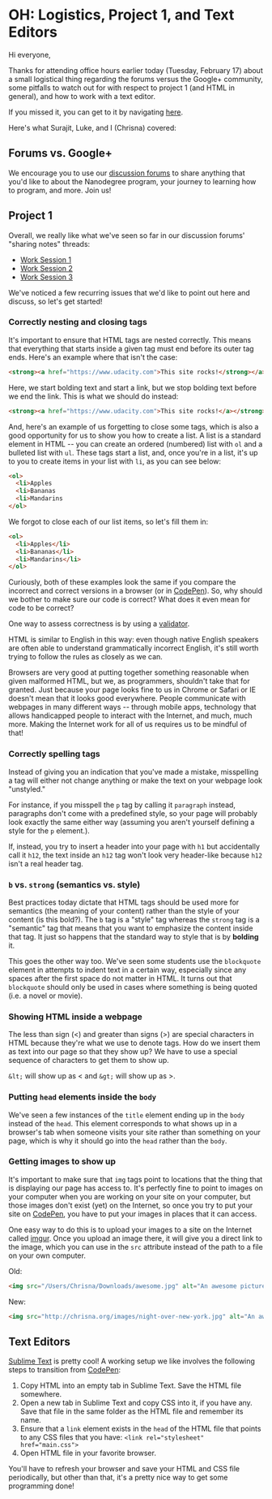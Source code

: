 # OH: Logistics, Project 1, and Text Editors

Hi everyone,

Thanks for attending office hours earlier today (Tuesday, February 17) about a
small logistical thing regarding the forums versus the Google+ community, some
pitfalls to watch out for with respect to project 1 (and HTML in general), and
how to work with a text editor.

If you missed it, you can get to it by navigating [here][hangout].

Here's what Surajit, Luke, and I (Chrisna) covered:

## Forums vs. Google+

We encourage you to use our [discussion forums][discourse] to share anything
that you'd like to about the Nanodegree program, your journey to learning how
to program, and more. Join us!

## Project 1

Overall, we really like what we've seen so far in our discussion forums'
"sharing notes" threads:

- [Work Session 1][ws1]
- [Work Session 2][ws2]
- [Work Session 3][ws3]

We've noticed a few recurring issues that we'd like to point out here and
discuss, so let's get started!

### Correctly nesting and closing tags

It's important to ensure that HTML tags are nested correctly. This means that
everything that starts inside a given tag must end before its outer tag ends.
Here's an example where that isn't the case:

```html
<strong><a href="https://www.udacity.com">This site rocks!</strong></a>
```

Here, we start bolding text and start a link, but we stop bolding text before
we end the link. This is what we should do instead:

```html
<strong><a href="https://www.udacity.com">This site rocks!</a></strong>
```

And, here's an example of us forgetting to close some tags, which is also a
good opportunity for us to show you how to create a list. A list is a standard
element in HTML -- you can create an ordered (numbered) list with `ol` and a
bulleted list with `ul`. These tags start a list, and, once you're in a list,
it's up to you to create items in your list with `li`, as you can see below:

```html
<ol>
  <li>Apples
  <li>Bananas
  <li>Mandarins
</ol>
```

We forgot to close each of our list items, so let's fill them in:

```html
<ol>
  <li>Apples</li>
  <li>Bananas</li>
  <li>Mandarins</li>
</ol>
```

Curiously, both of these examples look the same if you compare the incorrect
and correct versions in a browser (or in [CodePen][cp]). So, why should we
bother to make sure our code is correct? What does it even mean for code to be
correct?

One way to assess correctness is by using a [validator][w3c].

HTML is similar to English in this way: even though native English speakers are
often able to understand grammatically incorrect English, it's still worth
trying to follow the rules as closely as we can.

Browsers are very good at putting together something reasonable when given
malformed HTML, but we, as programmers, shouldn't take that for granted. Just
because your page looks fine to us in Chrome or Safari or IE doesn't mean that
it looks good everywhere. People communicate with webpages in many different
ways -- through mobile apps, technology that allows handicapped people to
interact with the Internet, and much, much more. Making the Internet work for
all of us requires us to be mindful of that!

### Correctly spelling tags

Instead of giving you an indication that you've made a mistake, misspelling a
tag will either not change anything or make the text on your webpage look
"unstyled."

For instance, if you misspell the `p` tag by calling it `paragraph` instead,
paragraphs don't come with a predefined style, so your page will probably look
exactly the same either way (assuming you aren't yourself defining a style for
the `p` element.).

If, instead, you try to insert a header into your page with `h1` but
accidentally call it `h12`, the text inside an `h12` tag won't look very
header-like because `h12` isn't a real header tag.

### `b` vs. `strong` (semantics vs. style)

Best practices today dictate that HTML tags should be used more for semantics
(the meaning of your content) rather than the style of your content (is this
bold?). The `b` tag is a "style" tag whereas the `strong` tag is a "semantic"
tag that means that you want to emphasize the content inside that tag. It just
so happens that the standard way to style that is by **bolding** it.

This goes the other way too. We've seen some students use the `blockquote`
element in attempts to indent text in a certain way, especially since any
spaces after the first space do not matter in HTML. It turns out that
`blockquote` should only be used in cases where something is being quoted (i.e.
a novel or movie).

### Showing HTML inside a webpage

The less than sign (&lt;) and greater than signs (&gt;) are special characters
in HTML because they're what we use to denote tags. How do we insert them as
text into our page so that they show up? We have to use a special sequence of
characters to get them to show up.

`&lt;` will show up as &lt; and `&gt;` will show up as &gt;.

### Putting `head` elements inside the `body`

We've seen a few instances of the `title` element ending up in the `body`
instead of the `head`. This element corresponds to what shows up in a browser's
tab when someone visits your site rather than something on your page, which is
why it should go into the `head` rather than the `body`.

### Getting images to show up

It's important to make sure that `img` tags point to locations that the thing
that is displaying our page has access to. It's perfectly fine to point to
images on your computer when you are working on your site on your computer, but
those images don't exist (yet) on the Internet, so once you try to put your
site on [CodePen][cp], you have to put your images in places that it can
access.

One easy way to do this is to upload your images to a site on the Internet
called [imgur][i]. Once you upload an image there, it will give you a direct
link to the image, which you can use in the `src` attribute instead of the path
to a file on your own computer.

Old:

```html
<img src="/Users/Chrisna/Downloads/awesome.jpg" alt="An awesome picture">
```

New:

```html
<img src="http://chrisna.org/images/night-over-new-york.jpg" alt="An awesome picture">
```

## Text Editors

[Sublime Text][st] is pretty cool! A working setup we like involves the
following steps to transition from [CodePen][cp]:

1. Copy HTML into an empty tab in Sublime Text. Save the HTML file somewhere.
2. Open a new tab in Sublime Text and copy CSS into it, if you have any. Save
   that file in the same folder as the HTML file and remember its name.
3. Ensure that a `link` element exists in the `head` of the HTML file that
   points to any CSS files that you have:
   `<link rel="stylesheet" href="main.css">`
4. Open HTML file in your favorite browser.

You'll have to refresh your browser and save your HTML and CSS file
periodically, but other than that, it's a pretty nice way to get some
programming done!

[hangout]: https://plus.google.com/events/cpuimfqjau4fv3nra5a98dnving
[discourse]: http://discussions.udacity.com
[ws1]: http://discussions.udacity.com/t/sharing-work-session-1-notes/2597
[ws2]: http://discussions.udacity.com/t/sharing-work-session-2-notes/2695
[ws3]: http://discussions.udacity.com/t/sharing-work-session-3-notes/3850
[cp]: http://codepen.io/pen/
[w3c]: http://validator.w3.org
[i]: http://imgur.com
[st]: http://www.sublimetext.com
